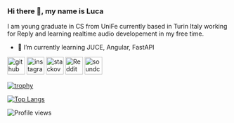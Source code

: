### Hi there 👋, my name is Luca

I am young graduate in CS from UniFe currently based in Turin Italy working for Reply and learning realtime audio developement in my free time.

- 🌱 I’m currently learning JUCE, Angular, FastAPI 


[<img src='https://cdn.jsdelivr.net/npm/simple-icons@3.0.1/icons/github.svg' alt='github' height='40'>](https://github.com/cedrata)  [<img src='https://cdn.jsdelivr.net/npm/simple-icons@3.0.1/icons/instagram.svg' alt='instagram' height='40'>](https://www.instagram.com/lucacedrata.cpp/)  [<img src='https://cdn.jsdelivr.net/npm/simple-icons@3.0.1/icons/stackoverflow.svg' alt='stackoverflow' height='40'>](https://stackoverflow.com/users/12228784)  [<img src='https://cdn.jsdelivr.net/npm/simple-icons@3.0.1/icons/reddit.svg' alt='Reddit' height='40'>](https://www.reddit.com/user/cedrata)  [<img src='https://cdn.jsdelivr.net/npm/simple-icons@3.0.1/icons/soundcloud.svg' alt='soundcloud' height='40'>](https://soundcloud.com/user-19791280)  

[![trophy](https://github-profile-trophy.vercel.app/?username=cedrata)](https://github.com/ryo-ma/github-profile-trophy)

[![Top Langs](https://github-readme-stats.vercel.app/api/top-langs/?username=cedrata)](https://github.com/anuraghazra/github-readme-stats)

![Profile views](https://gpvc.arturio.dev/cedrata)  